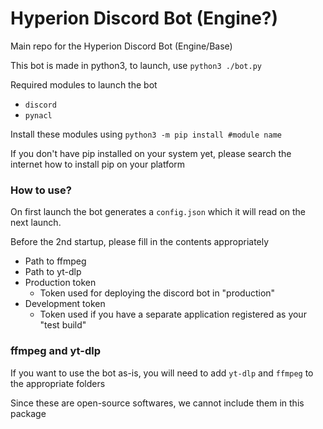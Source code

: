 # Hyperion Discord Bot (Engine?)
Main repo for the Hyperion Discord Bot (Engine/Base)

This bot is made in python3, to launch, use `python3 ./bot.py`

Required modules to launch the bot
- `discord`
- `pynacl`

Install these modules using `python3 -m pip install #module name`

If you don't have pip installed on your system yet, please search the internet how to install pip on your platform

### How to use?

On first launch the bot generates a `config.json` which it will read on the next launch.

Before the 2nd startup, please fill in the contents appropriately
- Path to ffmpeg
- Path to yt-dlp
- Production token
    - Token used for deploying the discord bot in "production"
- Development token
    - Token used if you have a separate application registered as your "test build"

### ffmpeg and yt-dlp

If you want to use the bot as-is, you will need to add `yt-dlp` and `ffmpeg` to the appropriate folders

Since these are open-source softwares, we cannot include them in this package